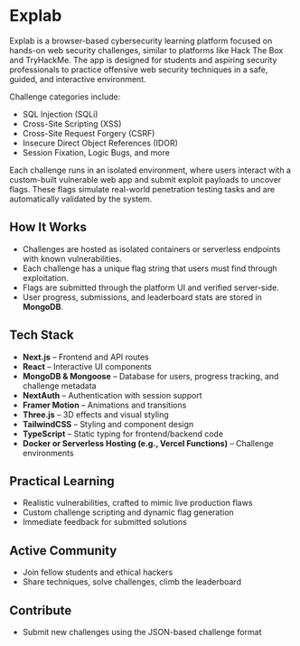 # Explab

Explab is a browser-based cybersecurity learning platform focused on hands-on web security challenges, similar to platforms like Hack The Box and TryHackMe. The app is designed for students and aspiring security professionals to practice offensive web security techniques in a safe, guided, and interactive environment.

Challenge categories include:

- SQL Injection (SQLi)
- Cross-Site Scripting (XSS)
- Cross-Site Request Forgery (CSRF)
- Insecure Direct Object References (IDOR)
- Session Fixation, Logic Bugs, and more

Each challenge runs in an isolated environment, where users interact with a custom-built vulnerable web app and submit exploit payloads to uncover flags. These flags simulate real-world penetration testing tasks and are automatically validated by the system.

## How It Works

- Challenges are hosted as isolated containers or serverless endpoints with known vulnerabilities.
- Each challenge has a unique flag string that users must find through exploitation.
- Flags are submitted through the platform UI and verified server-side.
- User progress, submissions, and leaderboard stats are stored in **MongoDB**.

## Tech Stack

- **Next.js** – Frontend and API routes
- **React** – Interactive UI components
- **MongoDB & Mongoose** – Database for users, progress tracking, and challenge metadata
- **NextAuth** – Authentication with session support
- **Framer Motion** – Animations and transitions
- **Three.js** – 3D effects and visual styling
- **TailwindCSS** – Styling and component design
- **TypeScript** – Static typing for frontend/backend code
- **Docker or Serverless Hosting (e.g., Vercel Functions)** – Challenge environments

## Practical Learning

- Realistic vulnerabilities, crafted to mimic live production flaws
- Custom challenge scripting and dynamic flag generation
- Immediate feedback for submitted solutions

## Active Community

- Join fellow students and ethical hackers
- Share techniques, solve challenges, climb the leaderboard

## Contribute

- Submit new challenges using the JSON-based challenge format
